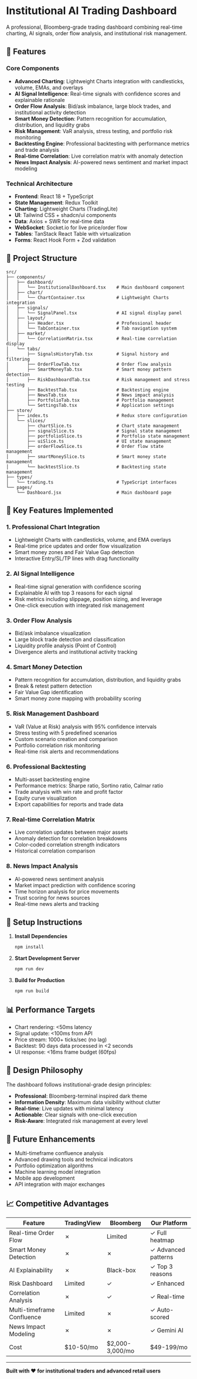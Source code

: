 # Institutional AI Trading Dashboard

A professional, Bloomberg-grade trading dashboard combining real-time charting, AI signals, order flow analysis, and institutional risk management.

## 🚀 Features

### Core Components
- **Advanced Charting**: Lightweight Charts integration with candlesticks, volume, EMAs, and overlays
- **AI Signal Intelligence**: Real-time signals with confidence scores and explainable rationale
- **Order Flow Analysis**: Bid/ask imbalance, large block trades, and institutional activity detection
- **Smart Money Detection**: Pattern recognition for accumulation, distribution, and liquidity grabs
- **Risk Management**: VaR analysis, stress testing, and portfolio risk monitoring
- **Backtesting Engine**: Professional backtesting with performance metrics and trade analysis
- **Real-time Correlation**: Live correlation matrix with anomaly detection
- **News Impact Analysis**: AI-powered news sentiment and market impact modeling

### Technical Architecture
- **Frontend**: React 18 + TypeScript
- **State Management**: Redux Toolkit
- **Charting**: Lightweight Charts (TradingLite)
- **UI**: Tailwind CSS + shadcn/ui components
- **Data**: Axios + SWR for real-time data
- **WebSocket**: Socket.io for live price/order flow
- **Tables**: TanStack React Table with virtualization
- **Forms**: React Hook Form + Zod validation

## 📁 Project Structure

```
src/
├── components/
│   ├── dashboard/
│   │   └── InstitutionalDashboard.tsx    # Main dashboard component
│   ├── chart/
│   │   └── ChartContainer.tsx            # Lightweight Charts integration
│   ├── signals/
│   │   └── SignalPanel.tsx               # AI signal display panel
│   ├── layout/
│   │   ├── Header.tsx                    # Professional header
│   │   └── TabContainer.tsx              # Tab navigation system
│   ├── market/
│   │   └── CorrelationMatrix.tsx         # Real-time correlation display
│   └── tabs/
│       ├── SignalsHistoryTab.tsx         # Signal history and filtering
│       ├── OrderFlowTab.tsx              # Order flow analysis
│       ├── SmartMoneyTab.tsx             # Smart money pattern detection
│       ├── RiskDashboardTab.tsx          # Risk management and stress testing
│       ├── BacktestTab.tsx               # Backtesting engine
│       ├── NewsTab.tsx                   # News impact analysis
│       ├── PortfolioTab.tsx              # Portfolio management
│       └── SettingsTab.tsx               # Application settings
├── store/
│   ├── index.ts                          # Redux store configuration
│   └── slices/
│       ├── chartSlice.ts                 # Chart state management
│       ├── signalSlice.ts                # Signal state management
│       ├── portfolioSlice.ts             # Portfolio state management
│       ├── uiSlice.ts                    # UI state management
│       ├── orderFlowSlice.ts             # Order flow state management
│       ├── smartMoneySlice.ts            # Smart money state management
│       └── backtestSlice.ts              # Backtesting state management
├── types/
│   └── trading.ts                        # TypeScript interfaces
└── pages/
    └── Dashboard.jsx                     # Main dashboard page
```

## 🎯 Key Features Implemented

### 1. Professional Chart Integration
- Lightweight Charts with candlesticks, volume, and EMA overlays
- Real-time price updates and order flow visualization
- Smart money zones and Fair Value Gap detection
- Interactive Entry/SL/TP lines with drag functionality

### 2. AI Signal Intelligence
- Real-time signal generation with confidence scoring
- Explainable AI with top 3 reasons for each signal
- Risk metrics including slippage, position sizing, and leverage
- One-click execution with integrated risk management

### 3. Order Flow Analysis
- Bid/ask imbalance visualization
- Large block trade detection and classification
- Liquidity profile analysis (Point of Control)
- Divergence alerts and institutional activity tracking

### 4. Smart Money Detection
- Pattern recognition for accumulation, distribution, and liquidity grabs
- Break & retest pattern detection
- Fair Value Gap identification
- Smart money zone mapping with probability scoring

### 5. Risk Management Dashboard
- VaR (Value at Risk) analysis with 95% confidence intervals
- Stress testing with 5 predefined scenarios
- Custom scenario creation and comparison
- Portfolio correlation risk monitoring
- Real-time risk alerts and recommendations

### 6. Professional Backtesting
- Multi-asset backtesting engine
- Performance metrics: Sharpe ratio, Sortino ratio, Calmar ratio
- Trade analysis with win rate and profit factor
- Equity curve visualization
- Export capabilities for reports and trade data

### 7. Real-time Correlation Matrix
- Live correlation updates between major assets
- Anomaly detection for correlation breakdowns
- Color-coded correlation strength indicators
- Historical correlation comparison

### 8. News Impact Analysis
- AI-powered news sentiment analysis
- Market impact prediction with confidence scoring
- Time horizon analysis for price movements
- Trust scoring for news sources
- Real-time news alerts and tracking

## 🔧 Setup Instructions

1. **Install Dependencies**
   ```bash
   npm install
   ```

2. **Start Development Server**
   ```bash
   npm run dev
   ```

3. **Build for Production**
   ```bash
   npm run build
   ```

## 📊 Performance Targets

- Chart rendering: <50ms latency
- Signal update: <100ms from API
- Price stream: 1000+ ticks/sec (no lag)
- Backtest: 90 days data processed in <2 seconds
- UI response: <16ms frame budget (60fps)

## 🎨 Design Philosophy

The dashboard follows institutional-grade design principles:
- **Professional**: Bloomberg-terminal inspired dark theme
- **Information Density**: Maximum data visibility without clutter
- **Real-time**: Live updates with minimal latency
- **Actionable**: Clear signals with one-click execution
- **Risk-Aware**: Integrated risk management at every level

## 🔮 Future Enhancements

- Multi-timeframe confluence analysis
- Advanced drawing tools and technical indicators
- Portfolio optimization algorithms
- Machine learning model integration
- Mobile app development
- API integration with major exchanges

## 📈 Competitive Advantages

| Feature | TradingView | Bloomberg | Our Platform |
|---------|-------------|-----------|--------------|
| Real-time Order Flow | ✗ | Limited | ✓ Full heatmap |
| Smart Money Detection | ✗ | ✗ | ✓ Advanced patterns |
| AI Explainability | ✗ | Black-box | ✓ Top 3 reasons |
| Risk Dashboard | Limited | ✓ | ✓ Enhanced |
| Correlation Analysis | ✗ | ✓ | ✓ Real-time |
| Multi-timeframe Confluence | Limited | ✗ | ✓ Auto-scored |
| News Impact Modeling | ✗ | ✗ | ✓ Gemini AI |
| Cost | $10-50/mo | $2,000-3,000/mo | $49-199/mo |

---

**Built with ❤️ for institutional traders and advanced retail users**
